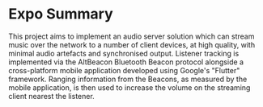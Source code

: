 # Expo Summary

This project aims to implement an audio server solution which can stream music
over the network to a number of client devices, at high quality, with minimal
audio artefacts and synchronised output. Listener tracking is implemented via
the AltBeacon Bluetooth Beacon protocol alongside a cross-platform mobile application
developed using Google's "Flutter" framework. Ranging information from the
Beacons, as measured by the mobile application, is then used to increase the
volume on the streaming client nearest the listener.
